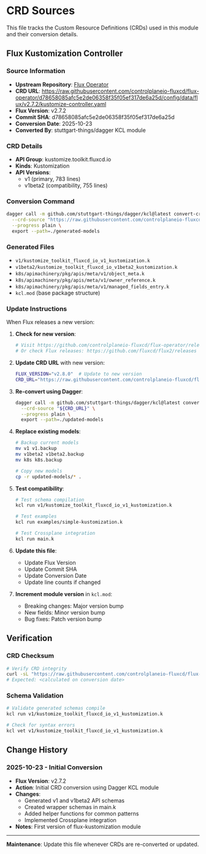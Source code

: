 # CRD Sources

This file tracks the Custom Resource Definitions (CRDs) used in this module and their conversion details.

## Flux Kustomization Controller

### Source Information
- **Upstream Repository**: [Flux Operator](https://github.com/controlplaneio-fluxcd/flux-operator)
- **CRD URL**: https://raw.githubusercontent.com/controlplaneio-fluxcd/flux-operator/d78658085afc5e2de06358f35f05ef317de6a25d/config/data/flux/v2.7.2/kustomize-controller.yaml
- **Flux Version**: v2.7.2
- **Commit SHA**: d78658085afc5e2de06358f35f05ef317de6a25d
- **Conversion Date**: 2025-10-23
- **Converted By**: stuttgart-things/dagger KCL module

### CRD Details
- **API Group**: kustomize.toolkit.fluxcd.io
- **Kinds**: Kustomization
- **API Versions**:
  - v1 (primary, 783 lines)
  - v1beta2 (compatibility, 755 lines)

### Conversion Command
```bash
dagger call -m github.com/stuttgart-things/dagger/kcl@latest convert-crd \
  --crd-source "https://raw.githubusercontent.com/controlplaneio-fluxcd/flux-operator/d78658085afc5e2de06358f35f05ef317de6a25d/config/data/flux/v2.7.2/kustomize-controller.yaml" \
  --progress plain \
  export --path=./generated-models
```

### Generated Files
- `v1/kustomize_toolkit_fluxcd_io_v1_kustomization.k`
- `v1beta2/kustomize_toolkit_fluxcd_io_v1beta2_kustomization.k`
- `k8s/apimachinery/pkg/apis/meta/v1/object_meta.k`
- `k8s/apimachinery/pkg/apis/meta/v1/owner_reference.k`
- `k8s/apimachinery/pkg/apis/meta/v1/managed_fields_entry.k`
- `kcl.mod` (base package structure)

### Update Instructions

When Flux releases a new version:

1. **Check for new version**:
   ```bash
   # Visit https://github.com/controlplaneio-fluxcd/flux-operator/releases
   # Or check Flux releases: https://github.com/fluxcd/flux2/releases
   ```

2. **Update CRD URL** with new version:
   ```bash
   FLUX_VERSION="v2.8.0"  # Update to new version
   CRD_URL="https://raw.githubusercontent.com/controlplaneio-fluxcd/flux-operator/main/config/data/flux/${FLUX_VERSION}/kustomize-controller.yaml"
   ```

3. **Re-convert using Dagger**:
   ```bash
   dagger call -m github.com/stuttgart-things/dagger/kcl@latest convert-crd \
     --crd-source "${CRD_URL}" \
     --progress plain \
     export --path=./updated-models
   ```

4. **Replace existing models**:
   ```bash
   # Backup current models
   mv v1 v1.backup
   mv v1beta2 v1beta2.backup
   mv k8s k8s.backup

   # Copy new models
   cp -r updated-models/* .
   ```

5. **Test compatibility**:
   ```bash
   # Test schema compilation
   kcl run v1/kustomize_toolkit_fluxcd_io_v1_kustomization.k

   # Test examples
   kcl run examples/simple-kustomization.k

   # Test Crossplane integration
   kcl run main.k
   ```

6. **Update this file**:
   - Update Flux Version
   - Update Commit SHA
   - Update Conversion Date
   - Update line counts if changed

7. **Increment module version** in `kcl.mod`:
   - Breaking changes: Major version bump
   - New fields: Minor version bump
   - Bug fixes: Patch version bump

## Verification

### CRD Checksum
```bash
# Verify CRD integrity
curl -sL "https://raw.githubusercontent.com/controlplaneio-fluxcd/flux-operator/d78658085afc5e2de06358f35f05ef317de6a25d/config/data/flux/v2.7.2/kustomize-controller.yaml" | sha256sum
# Expected: <calculated on conversion date>
```

### Schema Validation
```bash
# Validate generated schemas compile
kcl run v1/kustomize_toolkit_fluxcd_io_v1_kustomization.k

# Check for syntax errors
kcl vet v1/kustomize_toolkit_fluxcd_io_v1_kustomization.k
```

## Change History

### 2025-10-23 - Initial Conversion
- **Flux Version**: v2.7.2
- **Action**: Initial CRD conversion using Dagger KCL module
- **Changes**:
  - Generated v1 and v1beta2 API schemas
  - Created wrapper schemas in main.k
  - Added helper functions for common patterns
  - Implemented Crossplane integration
- **Notes**: First version of flux-kustomization module

---

**Maintenance**: Update this file whenever CRDs are re-converted or updated.
